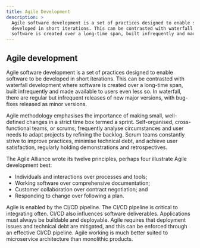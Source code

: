 ```yaml
---
title: Agile Development
description: >
  Agile software development is a set of practices designed to enable software to be
  developed in short iterations. This can be contrasted with waterfall development where
  software is created over a long-time span, built infrequently and made...
---
```


## Agile development

Agile software development is a set of practices designed to enable software to be developed in short iterations. This can be contrasted with waterfall development where software is created over a long-time span, built infrequently and made available to users even less so. In waterfall, there are regular but infrequent releases of new major versions, with bug-fixes released as minor versions.

Agile methodology emphasises the importance of making small, well-defined changes in a strict time box termed a sprint. Self-organised, cross-functional teams, or scrums, frequently analyse circumstances and user needs to adapt projects by refining the backlog. Scrum teams constantly strive to improve practices, minimise technical debt, and achieve user satisfaction, regularly holding demonstrations and retrospectives.

The Agile Alliance wrote its twelve principles, perhaps four illustrate Agile development best:

- Individuals and interactions over processes and tools;
- Working software over comprehensive documentation;
- Customer collaboration over contract negotiation; and
- Responding to change over following a plan.

Agile is enabled by the CI/CD pipeline. The CI/CD pipeline is critical to integrating often. CI/CD also influences software deliverables. Applications must always be buildable and deployable. Agile requires that deployment issues and technical debt are mitigated, and this can be enforced through an effective CI/CD pipeline. Agile working is much better suited to microservice architecture than monolithic products.
